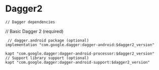 # Dagger2



    // Dagger dependencies
  // Basic Dagger 2 (required)
 
    
     // dagger.android package (optional)
    implementation "com.google.dagger:dagger-android:$dagger2_version"

    kapt "com.google.dagger:dagger-android-processor:$dagger2_version"
    // Support library support (optional)
    kapt "com.google.dagger:dagger-android-support:$dagger2_version"
